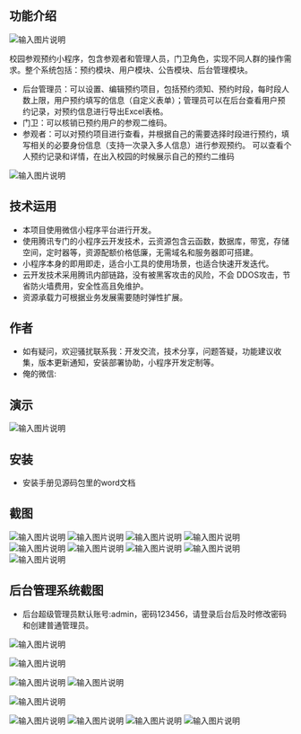 ## 功能介绍

![输入图片说明](demo/%E4%BA%8C%E7%BB%B4%E7%A0%81.png) 

校园参观预约小程序，包含参观者和管理人员，门卫角色，实现不同人群的操作需求。整个系统包括：预约模块、用户模块、公告模块、后台管理模块。 

- 后台管理员：可以设置、编辑预约项目，包括预约须知、预约时段，每时段人数上限，用户预约填写的信息（自定义表单）；管理员可以在后台查看用户预约记录，对预约信息进行导出Excel表格。
- 门卫：可以核销已预约用户的参观二维码。
- 参观者：可以对预约项目进行查看，并根据自己的需要选择时段进行预约，填写相关的必要身份信息（支持一次录入多人信息）进行参观预约。 可以查看个人预约记录和详情，在出入校园的时候展示自己的预约二维码

 ![输入图片说明](demo/%E6%A0%A1%E5%9B%AD%E5%8F%82%E8%A7%82%E9%A2%84%E7%BA%A6%E5%B0%8F%E7%A8%8B%E5%BA%8F%20(2).jpg)


## 技术运用
- 本项目使用微信小程序平台进行开发。
- 使用腾讯专门的小程序云开发技术，云资源包含云函数，数据库，带宽，存储空间，定时器等，资源配额价格低廉，无需域名和服务器即可搭建。
- 小程序本身的即用即走，适合小工具的使用场景，也适合快速开发迭代。
- 云开发技术采用腾讯内部链路，没有被黑客攻击的风险，不会 DDOS攻击，节省防火墙费用，安全性高且免维护。
- 资源承载力可根据业务发展需要随时弹性扩展。  



## 作者
- 如有疑问，欢迎骚扰联系我：开发交流，技术分享，问题答疑，功能建议收集，版本更新通知，安装部署协助，小程序开发定制等。
- 俺的微信:  



## 演示 
 

![输入图片说明](demo/%E4%BA%8C%E7%BB%B4%E7%A0%81.png) 


## 安装

- 安装手册见源码包里的word文档 





## 截图
 
![输入图片说明](demo/1%E9%A6%96%E9%A1%B5.png)
![输入图片说明](demo/2%E5%85%AC%E5%91%8A.png)
 ![输入图片说明](demo/3%E6%97%A5%E5%8E%86.png)
 ![输入图片说明](demo/4%E9%A1%BB%E7%9F%A5.png)
![输入图片说明](demo/5%E4%B8%80%E6%A0%B7.png)
![输入图片说明](demo/6%E6%88%91%E7%9A%84%E9%A2%84%E7%BA%A6.png)
![输入图片说明](demo/7%E9%A2%84%E7%BA%A6%E8%AF%A6%E6%83%85.png)
![输入图片说明](demo/8%E9%A2%84%E7%BA%A6%E7%99%BB%E8%AE%B0.png)
![输入图片说明](demo/9%E6%88%91%E7%9A%84.png)

## 后台管理系统截图 
- 后台超级管理员默认账号:admin，密码123456，请登录后台后及时修改密码和创建普通管理员。

![输入图片说明](demo/80%E5%90%8E%E5%8F%B0-%E9%A6%96%E9%A1%B5.png)

![输入图片说明](demo/81%E5%90%8E%E5%8F%B0%E9%A2%84%E7%BA%A6%E7%AE%A1%E7%90%86.png)

![输入图片说明](demo/82%E5%90%8E%E5%8F%B0-%E9%A2%84%E7%BA%A6%E6%97%B6%E6%AE%B5.png)
![输入图片说明](demo/84%E5%90%8E%E5%8F%B0-%E9%A2%84%E7%BA%A6%E8%AE%BE%E7%BD%AE.png)

![输入图片说明](demo/85%E5%90%8E%E5%8F%B0-%E9%A2%84%E7%BA%A6%E5%90%8D%E5%8D%95.png)

![输入图片说明](demo/86%E5%90%8E%E5%8F%B0-%E9%A2%84%E7%BA%A6%E8%AE%B0%E5%BD%95.png)
![输入图片说明](demo/87%E5%90%8E%E5%8F%B0-%E9%A2%84%E7%BA%A6%E8%AF%A6%E6%83%85.png)
![输入图片说明](demo/88%E5%90%8E%E5%8F%B0-%E6%A0%B8%E9%94%80.png)
![输入图片说明](demo/89%E5%90%8E%E5%8F%B0-%E5%AF%BC%E5%87%BA.png)


